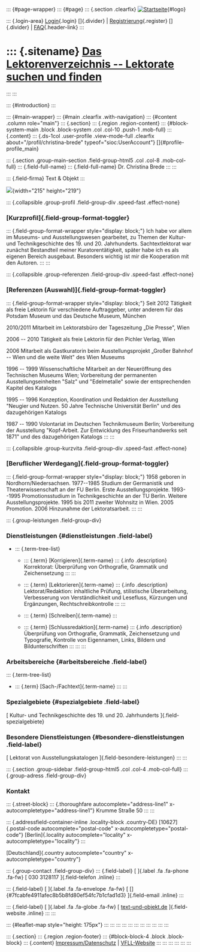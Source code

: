 ::: {#page-wrapper}
::: {#page}
::: {.section .clearfix}
[![Startseite](https://www.lektoren.de/sites/default/files/VfLL_logo.jpg)](/ "Startseite"){#logo}

::: {.login-area}
[Login](/user){.login} []{.divider} \|
[Registrierung](/user/register){.register} []{.divider} \|
[FAQ](/faq-page){.header-link}
:::

::: {.sitename}
[Das Lektorenverzeichnis -- Lektorate suchen und finden](/ "Startseite")
========================================================================
:::
:::

::: {#introduction}
:::

::: {#main-wrapper}
::: {#main .clearfix .with-navigation}
::: {#content .column role="main"}
::: {.section}
::: {.region .region-content}
::: {#block-system-main .block .block-system .col .col-10 .push-1 .mob-full}
::: {.content}
::: {.ds-1col .user-profile .view-mode-full .clearfix about="/profil/christina-brede" typeof="sioc:UserAccount"}
[]{#profile-profile_main}

::: {.section .group-main-section .field-group-html5 .col .col-8 .mob-col-full}
::: {.field-full-name}
::: {.field-full-name}
Dr. Christina Brede
:::
:::

::: {.field-firma}
Text & Objekt
:::

![](https://www.lektoren.de/sites/default/files/styles/profile-image-full/public/users/profile_img/p1020294.jpg?itok=flrtp42Y){width="215"
height="219"}

::: {.collapsible .group-profil .field-group-div .speed-fast .effect-none}
### [Kurzprofil]{.field-group-format-toggler}

::: {.field-group-format-wrapper style="display: block;"}
Ich habe vor allem im Museums- und Ausstellungswesen gearbeitet, zu
Themen der Kultur- und Technikgeschichte des 19. und 20. Jahrhunderts.
Sachtextlektorat war zunächst Bestandteil meiner Kuratorentätigkeit,
später habe ich es als eigenen Bereich ausgebaut. Besonders wichtig ist
mir die Kooperation mit den Autoren.
:::
:::

::: {.collapsible .group-referenzen .field-group-div .speed-fast .effect-none}
### [Referenzen (Auswahl)]{.field-group-format-toggler}

::: {.field-group-format-wrapper style="display: block;"}
Seit 2012 Tätigkeit als freie Lektorin für verschiedene Auftraggeber,
unter anderem für das Potsdam Museum und das Deutsche Museum, München

2010/2011 Mitarbeit im Lektoratsbüro der Tageszeitung „Die Presse", Wien

2006 -- 2010 Tätigkeit als freie Lektorin für den Pichler Verlag, Wien

2006 Mitarbeit als Gastkuratorin beim Ausstellungsprojekt „Großer
Bahnhof -- Wien und die weite Welt" des Wien Museums

1996 -- 1999 Wissenschaftliche Mitarbeit an der Neueröffnung des
Technischen Museums Wien; Vorbereitung der permanenten
Ausstellungseinheiten "Salz" und "Edelmetalle" sowie der entsprechenden
Kapitel des Katalogs

1995 -- 1996 Konzeption, Koordination und Redaktion der Ausstellung
"Neugier und Nutzen. 50 Jahre Technische Universität Berlin" und des
dazugehörigen Katalogs

1987 -- 1990 Volontariat im Deutschen Technikmuseum Berlin; Vorbereitung
der Ausstellung "Kopf-Arbeit. Zur Entwicklung des Friseurhandwerks seit
1871" und des dazugehörigen Katalogs
:::
:::

::: {.collapsible .group-kurzvita .field-group-div .speed-fast .effect-none}
### [Beruflicher Werdegang]{.field-group-format-toggler}

::: {.field-group-format-wrapper style="display: block;"}
1958 geboren in Nordhorn/Niedersachsen. 1977--1985 Studium der
Germanistik und Theaterwissenschaft an der FU Berlin. Erste
Ausstellungsprojekte. 1993--1995 Promotionsstudium in Technikgeschichte
an der TU Berlin. Weitere Ausstellungsprojekte. 1995 bis 2011 zweiter
Wohnsitz in Wien. 2005 Promotion. 2006 Hinzunahme der Lektoratsarbeit.
:::
:::

::: {.group-leistungen .field-group-div}
### Dienstleistungen {#dienstleistungen .field-label}

-   ::: {.term-tree-list}
    -   ::: {.term}
        [Korrigieren]{.term-name}
        ::: {.info .description}
        Korrektorat: Überprüfung von Orthografie, Grammatik und
        Zeichensetzung
        :::
        :::

    -   ::: {.term}
        [Lektorieren]{.term-name}
        ::: {.info .description}
        Lektorat/Redaktion: inhaltliche Prüfung, stilistische
        Überarbeitung, Verbesserung von Verständlichkeit und Lesefluss,
        Kürzungen und Ergänzungen, Rechtschreibkontrolle
        :::
        :::

    -   ::: {.term}
        [Schreiben]{.term-name}
        :::

    -   ::: {.term}
        [Schlussredaktion]{.term-name}
        ::: {.info .description}
        Überprüfung von Orthografie, Grammatik, Zeichensetzung und
        Typografie, Kontrolle von Eigennamen, Links, Bildern und
        Bildunterschriften
        :::
        :::
    :::

### Arbeitsbereiche {#arbeitsbereiche .field-label}

::: {.term-tree-list}
-   ::: {.term}
    [Sach-/Fachtext]{.term-name}
    :::
:::

### Spezialgebiete {#spezialgebiete .field-label}

[ Kultur- und Technikgeschichte des 19. und 20. Jahrhunderts
]{.field-spezialgebiete}

### Besondere Dienstleistungen {#besondere-dienstleistungen .field-label}

[ Lektorat von Ausstellungskatalogen ]{.field-besondere-leistungen}
:::
:::

::: {.section .group-sidebar .field-group-html5 .col .col-4 .mob-col-full}
::: {.group-adress .field-group-div}
### Kontakt

::: {.street-block}
::: {.thoroughfare autocomplete="address-line1" x-autocompletetype="address-line1"}
Krumme Straße 50
:::
:::

::: {.addressfield-container-inline .locality-block .country-DE}
[10627]{.postal-code autocomplete="postal-code"
x-autocompletetype="postal-code"} [Berlin]{.locality
autocomplete="locality" x-autocompletetype="locality"}
:::

[Deutschland]{.country autocomplete="country"
x-autocompletetype="country"}

::: {.group-contact .field-group-div}
::: {.field-label}
[ ]{.label .fa .fa-phone .fa-fw} [ 030 3128117 ]{.field-telefon .inline}
:::

::: {.field-label}
[ ]{.label .fa .fa-envelope .fa-fw} [
[]{#7fcabfe4911afec8b5b8fd80ef54fc7b1cfad1d3} ]{.field-email .inline}
:::

::: {.field-label}
[ ]{.label .fa .fa-globe .fa-fw} [
[text-und-objekt.de](http://text-und-objekt.de) ]{.field-website
.inline}
:::
:::

::: {#leaflet-map style="height: 175px"}
:::
:::
:::
:::
:::
:::
:::
:::
:::
:::
:::

::: {.section}
::: {.region .region-footer}
::: {#block-block-4 .block .block-block}
::: {.content}
[Impressum/Datenschutz](/impressum) \|
[VFLL-Website](http://www.vfll.de)
:::
:::
:::
:::
:::
:::

